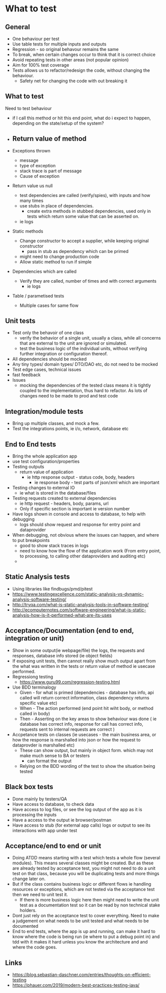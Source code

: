 # What to test

## General

- One behaviour per test
- Use table tests for multiple inputs and outputs
- Regression - so original behavour remains the same
- To break, when certain changes occur to think that it is correct choice
- Avoid repeating tests in other areas (not popular opinion)
- Aim for 100% test coverage
- Tests allows us to refactor/redesign the code, without changing the behaviour.
  - Safety net for changing the code with out breaking it

## What to test

Need to test behaviour
- if I call this method or hit this end point, what do i expect to happen,  depending on the state/setup of the system?

- Return value of method
  -
- Exceptions thrown
  - message
  - type of exception
  - stack trace is part of message
  - Cause of exception
- Return value us null
  - test dependencies are called (verify/spies), with inputs and how many times
  - use stubs in place of dependencies.
    - create extra methods in stubbed dependencies, used only in tests which return some value that can be asserted on.
  - ie logs
- Static methods
  - Change constructor to accept a supplier, while keeping original constructor
    - pass in stub as dependency which can be primed
  - might need to change production code
  - Allow static method to run if simple
- Dependencies which are called
  - Verify they are called, number of times and with correct arguments
    - ie logs
- Table / parametised  tests
  - Multiple cases for same flow

## Unit tests

- Test only the behavoir of one class
  - verify the behavior of a single unit, usually a class, while all concerns that are external to the unit are ignored or simulated.
  - test the business logic of the individual units, without verifying further integration or configuration thereof.
- All dependencies should be mocked
- Any tiny types/ domain types/ DTO/DAO etc, do not need to be mocked
- Test edge cases, technical issues
- fast feedback
- Issues
  - mocking the dependencies of the tested class means it is tightly coupled to the implementation, thus hard to refactor. As lots of changes need to be made to prod and test code

## Integration/module tests

- Bring up multiple classes, and mock a few.
- Test the integrations points, ie i/o, network, database etc

## End to End tests

- Bring the whole application app
- use test configuration/properties
- Testing outputs
  - return value of application
    - ie http response output - status code, body, headers
      - ie response body - test parts of json/xml which are important
- Testing changes to external IO
  - ie what is stored in the database/files
- Testing requests created to external dependencies
  - ie http request - headers, body, params, url
  - Only if specific section is important ie version number
- Have logs shown in console and access to database, to help with debugging
  - logs should show request and response for entry point and dataprovider
- When debugging, not obvious where the issues can happen, and where to put breakpoints
  - good to show stack traces in logs
  - need to know how the flow of the application work (From entry point, to processing, to calling other dataproviders and auditing etc)
  -

## Static Analysis tests

- Using libraries like findbugs/pmd/pitest
- https://www.testingexcellence.com/static-analysis-vs-dynamic-analysis-software-testing/
- http://tryqa.com/what-is-static-analysis-tools-in-software-testing/
- http://ecomputernotes.com/software-engineering/what-is-static-analysis-how-is-it-performed-what-are-its-uses

## Acceptance/Documentation (end to end, integration or unit)

- Show in some output(ie webpage/file) the logs, the requests and responses, database info stored (ie object fields)
- If exposing unit tests, then cannot really show much output apart from the what was written in the tests or return value of method ie usecase performed.
- Regressiong testing
  - https://www.guru99.com/regression-testing.html
- Use BDD terminalogy
  - Given - for what is primed (dependencies - database has info, api called will return correct information, class dependency returns specific value etc)
  - When - The action performed (end point hit wiht body, or method called in body)
  - Then - Asserting on the key areas to show behaviour was done ( ie database has correct info, response for call has correct info, requests sent to internal requests are correct )
- Accpetance tests on classes (ie usecases - the main business area, or how the response is marshalled into json or how the request to dataprovder is marshalled etc)
  - These can show output, but mainly in object form. which may not make much sense to BA or testers
    - can format the output
  - Relying on the BDD wording of the test to show the situation being tested

## Black box tests

- Done mainly by testers/QA
- Have access to database, to check data
- Have access to log files, or see the log output of the app as it is processing the inputs
- Have a access to the output ie browser/postman
- Have access to stub (for external app calls) logs or output to see its interactions with app under test

## Acceptance/end to end or unit

- Doing ATDD means starting with a test which tests a whole flow (several modules). This means several classes might be created. But as these are already tested by acceptance test, you might not need to do a unit test on that class, because you will be duplicating tests and more things change later on.
- But if the class contains business logic or different flows ie handling resources or exceptions, which are not tested via the acceptance test then we need to unit test it.
  - If there is more business logic here then might need to write the unit test as a documentation test so it can be read by non technical stake holders.
- Dont just rely on the acceptance test to cover everything. Need to make a judgement on what needs to be unit tested and what needs to be documented
- End to end tests, where the app is up and running, can make it hard to know where the code is being run (ie where to put a debug point in) and tdd with it makes it hard unless you know the architecture and and where the code goes.

## Links

- https://blog.sebastian-daschner.com/entries/thoughts-on-efficient-testing
- https://phauer.com/2019/modern-best-practices-testing-java/
